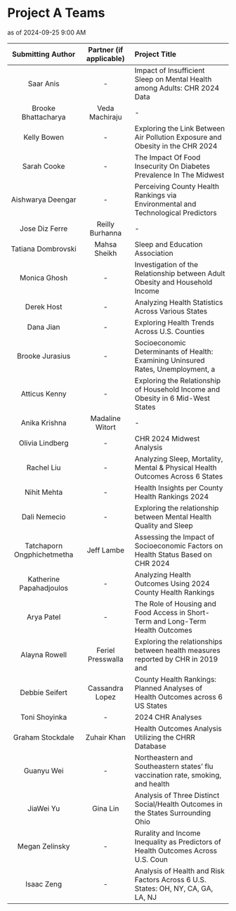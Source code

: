 # Project A Teams

as of 2024-09-25 9:00 AM

Submitting Author | Partner (if applicable) | Project Title
:-----------------: | :-----------------: | :----------------------------------------------------------------------
Saar Anis | - | Impact of Insufficient Sleep on Mental Health among Adults: CHR 2024 Data
Brooke Bhattacharya | Veda Machiraju | -
Kelly Bowen | - | Exploring the Link Between Air Pollution Exposure and Obesity in the CHR 2024
Sarah Cooke | - | The Impact Of Food Insecurity On Diabetes Prevalence In The Midwest
Aishwarya Deengar | - | Perceiving County Health Rankings via Environmental and Technological Predictors
Jose Diz Ferre | Reilly Burhanna | -
Tatiana Dombrovski | Mahsa Sheikh | Sleep and Education Association
Monica Ghosh | - | Investigation of the Relationship between Adult Obesity and Household Income
Derek Host | - | Analyzing Health Statistics Across Various States
Dana Jian | - | Exploring Health Trends Across U.S. Counties
Brooke Jurasius | - | Socioeconomic Determinants of Health: Examining Uninsured Rates, Unemployment, a
Atticus Kenny | - | Exploring the Relationship of Household Income and Obesity in 6 Mid-West States
Anika Krishna | Madaline Witort | -
Olivia Lindberg | - | CHR 2024 Midwest Analysis
Rachel Liu | - | Analyzing Sleep, Mortality, Mental & Physical Health Outcomes Across 6 States
Nihit Mehta | - | Health Insights per County Health Rankings 2024
Dali Nemecio | - | Exploring the relationship between Mental Health Quality and Sleep
Tatchaporn Ongphichetmetha | Jeff Lambe | Assessing the Impact of Socioeconomic Factors on Health Status Based on CHR 2024
Katherine Papahadjoulos | - | Analyzing Health Outcomes Using 2024 County Health Rankings
Arya Patel | - | The Role of Housing and Food Access in Short-Term and Long-Term Health Outcomes
Alayna Rowell | Feriel Presswalla | Exploring the relationships between health measures reported by CHR in 2019 and
Debbie Seifert | Cassandra Lopez | County Health Rankings: Planned Analyses of Health Outcomes across 6 US States
Toni Shoyinka | - | 2024 CHR Analyses
Graham Stockdale | Zuhair Khan | Health Outcomes Analysis Utilizing the CHRR Database
Guanyu Wei | - | Northeastern and Southeastern states’ flu vaccination rate, smoking, and health
JiaWei Yu | Gina Lin | Analysis of Three Distinct Social/Health Outcomes in the States Surrounding Ohio
Megan Zelinsky | - | Rurality and Income Inequality as Predictors of Health Outcomes Across U.S. Coun
Isaac	Zeng | - | Analysis of Health and Risk Factors Across 6 U.S. States: OH, NY, CA, GA, LA, NJ


